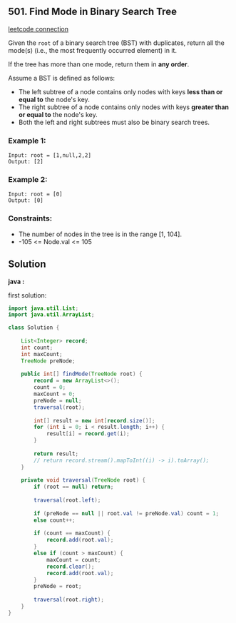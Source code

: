 ## 501. Find Mode in Binary Search Tree

[leetcode connection](https://leetcode.com/problems/find-mode-in-binary-search-tree/)

Given the `root` of a binary search tree (BST) with duplicates, return all the mode(s) (i.e., the most frequently occurred element) in it.

If the tree has more than one mode, return them in **any order**.

Assume a BST is defined as follows:

* The left subtree of a node contains only nodes with keys **less than or equal to** the node's key.
* The right subtree of a node contains only nodes with keys **greater than or equal to** the node's key.
* Both the left and right subtrees must also be binary search trees.

### Example 1:
```
Input: root = [1,null,2,2]
Output: [2]
```

### Example 2:
```
Input: root = [0]
Output: [0]
```

### Constraints:

* The number of nodes in the tree is in the range [1, 104].
* -105 <= Node.val <= 105

## Solution

**java :**

first solution:
```java
import java.util.List;
import java.util.ArrayList;

class Solution {
    
    List<Integer> record;
    int count;
    int maxCount;
    TreeNode preNode;
    
    public int[] findMode(TreeNode root) {
        record = new ArrayList<>();
        count = 0;
        maxCount = 0;
        preNode = null;
        traversal(root);
        
        int[] result = new int[record.size()];
        for (int i = 0; i < result.length; i++) {
            result[i] = record.get(i);
        }
        
        return result;
        // return record.stream().mapToInt((i) -> i).toArray();
    }
    
    private void traversal(TreeNode root) {
        if (root == null) return;
        
        traversal(root.left);
        
        if (preNode == null || root.val != preNode.val) count = 1;
        else count++;
            
        if (count == maxCount) {
            record.add(root.val);
        }
        else if (count > maxCount) {
            maxCount = count;
            record.clear();
            record.add(root.val);
        }
        preNode = root;
        
        traversal(root.right);
    }
}
```